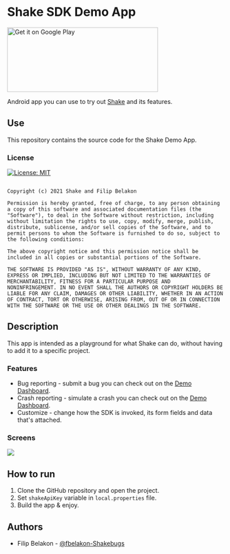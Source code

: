 # Shake SDK Demo App 

<a href='https://play.google.com/store/apps/details?id=com.shakebugs.demo&pcampaignid=pcampaignidMKT-Other-global-all-co-prtnr-py-PartBadge-Mar2515-1'> <img alt='Get it on Google Play' src='https://play.google.com/intl/en_us/badges/static/images/badges/en_badge_web_generic.png' width="350" height="150"/></a>

Android app you can use to try out [Shake](https://www.shakebugs.com/) and its features.

## Use

This repository contains the source code for the Shake Demo App. 

### License 

[![License: MIT](https://img.shields.io/badge/License-MIT-yellow.svg)](https://github.com/shakebugs/shake-demo-android/blob/master/LICENSE.md)

```

Copyright (c) 2021 Shake and Filip Belakon

Permission is hereby granted, free of charge, to any person obtaining
a copy of this software and associated documentation files (the
"Software"), to deal in the Software without restriction, including
without limitation the rights to use, copy, modify, merge, publish,
distribute, sublicense, and/or sell copies of the Software, and to
permit persons to whom the Software is furnished to do so, subject to
the following conditions:

The above copyright notice and this permission notice shall be
included in all copies or substantial portions of the Software.

THE SOFTWARE IS PROVIDED "AS IS", WITHOUT WARRANTY OF ANY KIND,
EXPRESS OR IMPLIED, INCLUDING BUT NOT LIMITED TO THE WARRANTIES OF
MERCHANTABILITY, FITNESS FOR A PARTICULAR PURPOSE AND
NONINFRINGEMENT. IN NO EVENT SHALL THE AUTHORS OR COPYRIGHT HOLDERS BE
LIABLE FOR ANY CLAIM, DAMAGES OR OTHER LIABILITY, WHETHER IN AN ACTION
OF CONTRACT, TORT OR OTHERWISE, ARISING FROM, OUT OF OR IN CONNECTION
WITH THE SOFTWARE OR THE USE OR OTHER DEALINGS IN THE SOFTWARE.

```

## Description

This app is intended as a playground for what Shake can do, without having to add it to a specific project. 

### Features 

- Bug reporting - submit a bug you can check out on the [Demo Dashboard](https://app.shakebugs.com/signin?user=demo).
- Crash reporting - simulate a crash you can check out on the [Demo Dashboard](https://app.shakebugs.com/signin?user=demo). 
- Customize - change how the SDK is invoked, its form fields and data that's attached.

### Screens

<img src="https://i.ibb.co/k1Kz9yd/Untitled-design-22.png">

## How to run 

1. Clone the GitHub repository and open the project. 
2. Set `shakeApiKey` variable in `local.properties` file.
3. Build the app & enjoy. 

## Authors

- Filip Belakon - [@fbelakon-Shakebugs](https://github.com/orgs/shakebugs/people/fbelakon-Shakebugs)







